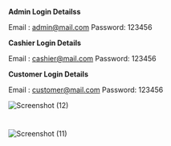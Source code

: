 
**Admin Login Detailss**

Email	: admin@mail.com
Password: 123456


**Cashier Login Details**

Email	: cashier@mail.com
Password: 123456


**Customer Login Details**

Email	: customer@mail.com
Password: 123456

![Screenshot (12)](https://user-images.githubusercontent.com/36708000/190139937-c5350678-ccd1-402b-a0d0-e96d9a8f612d.png)

#

![Screenshot (11)](https://user-images.githubusercontent.com/36708000/190139950-7883728d-0c8d-4253-829b-46fd1070fcd7.png)
